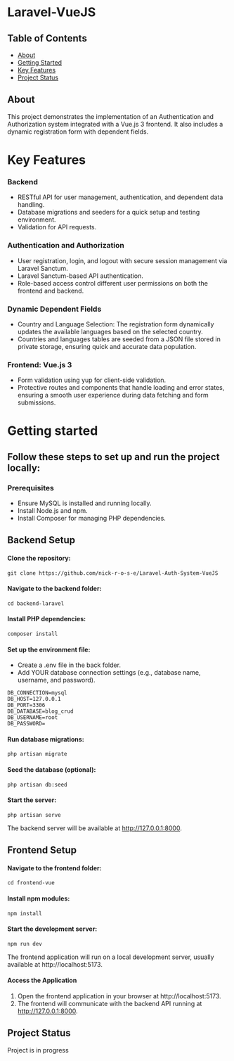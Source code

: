 # Laravel-VueJS


## Table of Contents
* [About](#about)
* [Getting Started](#getting-started)
* [Key Features](#key-faetures)
* [Project Status](#project-status)

## About

This project demonstrates the implementation of an Authentication and Authorization system integrated with a Vue.js 3 frontend. It also includes a dynamic registration form with dependent fields.

# Key Features
### Backend
- RESTful API for user management, authentication, and dependent data handling.
- Database migrations and seeders for a quick setup and testing environment.
- Validation for API requests.

### Authentication and Authorization
- User registration, login, and logout  with secure session management via Laravel Sanctum.
- Laravel Sanctum-based API authentication.
- Role-based access control different user permissions on both the frontend and backend.

### Dynamic Dependent Fields
- Country and Language Selection: The registration form dynamically updates the available languages based on the selected country.
- Countries and languages tables are seeded from a JSON file stored in private storage, ensuring quick and accurate data population.

### Frontend: Vue.js 3
- Form validation using yup for client-side validation.
- Protective routes and components that handle loading and error states, ensuring a smooth user experience during data fetching and form submissions.

# Getting started

## Follow these steps to set up and run the project locally:

### Prerequisites
- Ensure MySQL is installed and running locally.
- Install Node.js and npm.
- Install Composer for managing PHP dependencies.

## Backend Setup
#### Clone the repository:
```
git clone https://github.com/nick-r-o-s-e/Laravel-Auth-System-VueJS  
```
#### Navigate to the backend folder:
```
cd backend-laravel  
```

#### Install PHP dependencies:
```
composer install  
```

#### Set up the environment file:
- Create a .env file in the back folder.
- Add YOUR database connection settings (e.g., database name, username, and password).
```
DB_CONNECTION=mysql
DB_HOST=127.0.0.1
DB_PORT=3306
DB_DATABASE=blog_crud
DB_USERNAME=root
DB_PASSWORD=
```
#### Run database migrations:
```
php artisan migrate  
```

#### Seed the database (optional):
```
php artisan db:seed  
```

#### Start the server:
```
php artisan serve  
```

The backend server will be available at http://127.0.0.1:8000.

## Frontend Setup
#### Navigate to the frontend folder:
```
cd frontend-vue  
```

#### Install npm modules:
```
npm install  
```

#### Start the development server:
```
npm run dev  
```
The frontend application will run on a local development server, usually available at http://localhost:5173.

#### Access the Application
 1. Open the frontend application in your browser at http://localhost:5173.
 2. The frontend will communicate with the backend API running at http://127.0.0.1:8000.

## Project Status
Project is in progress


